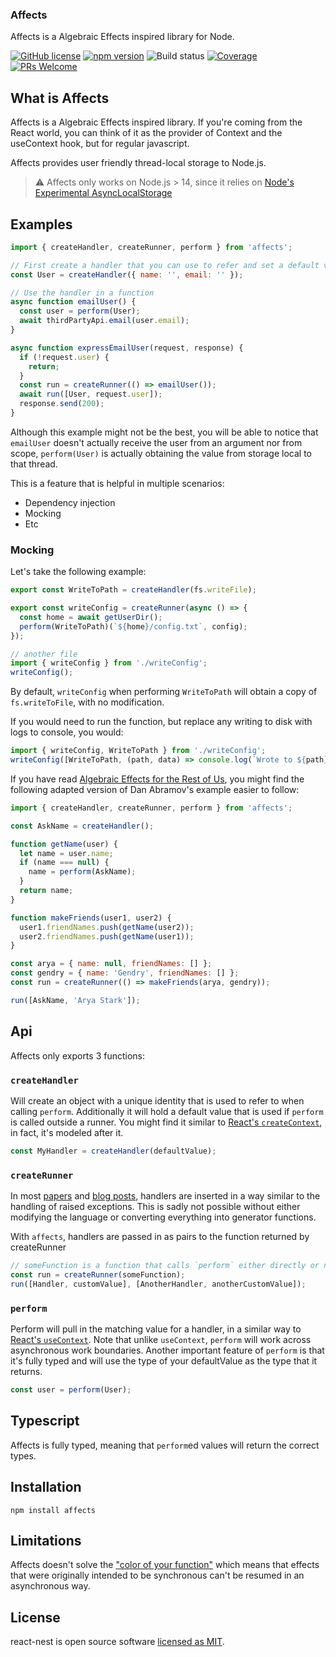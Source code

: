 ### Affects

Affects is a Algebraic Effects inspired library for Node.

[![GitHub license](https://img.shields.io/badge/license-MIT-blue.svg)](https://github.com/reaktivo/affects/blob/master/LICENSE)
[![npm version](https://img.shields.io/npm/v/affects.svg?style=flat)](https://www.npmjs.com/package/affects)
![Build status](https://github.com/reaktivo/affects/actions/workflows/main.yml/badge.svg)
[![Coverage](https://img.shields.io/codecov/c/github/reaktivo/affects.svg)](https://codecov.io/gh/reaktivo/affects)
[![PRs Welcome](https://img.shields.io/badge/PRs-welcome-brightgreen.svg)](https://github.com/reaktivo/affects/compare)

## What is Affects

Affects is a Algebraic Effects inspired library. If you're coming from the React world, you can think of it as the provider of Context and the useContext hook, but for regular javascript.

Affects provides user friendly thread-local storage to Node.js.

> :warning: Affects only works on Node.js > 14, since it relies on [Node's Experimental AsyncLocalStorage](https://nodejs.org/api/async_hooks.html#async_hooks_class_asynclocalstorage)

## Examples

```js
import { createHandler, createRunner, perform } from 'affects';

// First create a handler that you can use to refer and set a default value
const User = createHandler({ name: '', email: '' });

// Use the handler in a function
async function emailUser() {
  const user = perform(User);
  await thirdPartyApi.email(user.email);
}

async function expressEmailUser(request, response) {
  if (!request.user) {
    return;
  }
  const run = createRunner(() => emailUser());
  await run([User, request.user]);
  response.send(200);
}
```

Although this example might not be the best, you will be able to notice that `emailUser` doesn't actually receive the user from an argument nor from scope, `perform(User)` is actually obtaining the value from storage local to that thread.

This is a feature that is helpful in multiple scenarios:
- Dependency injection
- Mocking
- Etc

### Mocking

Let's take the following example:

```js
export const WriteToPath = createHandler(fs.writeFile);

export const writeConfig = createRunner(async () => {
  const home = await getUserDir();
  perform(WriteToPath)(`${home}/config.txt`, config);
});

// another file
import { writeConfig } from './writeConfig';
writeConfig();
```

By default, `writeConfig` when performing `WriteToPath` will obtain a copy of `fs.writeToFile`, with no modification.

If you would need to run the function, but replace any writing to disk with logs to console, you would:

```js
import { writeConfig, WriteToPath } from './writeConfig';
writeConfig([WriteToPath, (path, data) => console.log(`Wrote to ${path}`)]);
```

If you have read [Algebraic Effects for the Rest of Us](https://overreacted.io/algebraic-effects-for-the-rest-of-us/), you might find the following adapted version of Dan Abramov's example easier to follow:

```js
import { createHandler, createRunner, perform } from 'affects';

const AskName = createHandler();

function getName(user) {
  let name = user.name;
  if (name === null) {
  	name = perform(AskName);
  }
  return name;
}

function makeFriends(user1, user2) {
  user1.friendNames.push(getName(user2));
  user2.friendNames.push(getName(user1));
}

const arya = { name: null, friendNames: [] };
const gendry = { name: 'Gendry', friendNames: [] };
const run = createRunner(() => makeFriends(arya, gendry));

run([AskName, 'Arya Stark']);
```

## Api

Affects only exports 3 functions:

### `createHandler`

Will create an object with a unique identity that is used to refer to when calling `perform`. Additionally it will hold a default value that is used if `perform` is called outside a runner.
You might find it similar to [React's `createContext`](https://reactjs.org/docs/context.html#reactcreatecontext), in fact, it's modeled after it.

```js
const MyHandler = createHandler(defaultValue);
```

### `createRunner`

In most [papers](https://www.microsoft.com/en-us/research/wp-content/uploads/2016/08/algeff-tr-2016-v2.pdf) and [blog posts](https://overreacted.io/algebraic-effects-for-the-rest-of-us/), handlers are inserted in a way similar to the handling of raised exceptions. This is sadly not possible without either modifying the language or converting everything into generator functions.

With `affects`, handlers are passed in as pairs to the function returned by createRunner

```js
// someFunction is a function that calls `perform` either directly or not, synchronously or not.
const run = createRunner(someFunction);
run([Handler, customValue], [AnotherHandler, anotherCustomValue]);
```

### `perform`

Perform will pull in the matching value for a handler, in a similar way to [React's `useContext`](https://reactjs.org/docs/hooks-reference.html#usecontext). Note that unlike `useContext`, `perform` will work across asynchronous work boundaries. Another important feature of `perform` is that it's fully typed and will use the type of your defaultValue as the type that it returns.

```js
const user = perform(User);
```

## Typescript

Affects is fully typed, meaning that `perform`ed values will return the correct types.

## Installation

`npm install affects`

## Limitations

Affects doesn't solve the ["color of your function"](https://journal.stuffwithstuff.com/2015/02/01/what-color-is-your-function/) which means that effects that were originally intended to be synchronous can't be resumed in an asynchronous way.

## License

react-nest is open source software [licensed as MIT](https://github.com/reaktivo/react-nest/blob/master/LICENSE).

